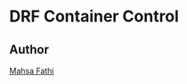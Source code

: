 # DRF Container Control


## Author

[Mahsa Fathi](https://www.linkedin.com/in/mahsa-fathi-68216112b/)
